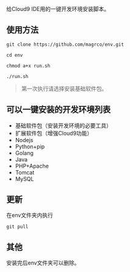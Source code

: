 给Cloud9 IDE用的一键开发环境安装脚本。

## 使用方法
`git clone https://github.com/magrco/env.git`

`cd env`

`chmod a+x run.sh`

`./run.sh`

> 第一次执行请选择安装基础软件包。

## 可以一键安装的开发环境列表
* 基础软件包（安装开发环境的必要工具）
* 扩展软件包（增强Cloud9功能）
* Nodejs
* Python+pip
* Golang
* Java
* PHP+Apache
* Tomcat
* MySQL

## 更新

在env文件夹内执行

`git pull`

## 其他
安装完后env文件夹可以删除。
